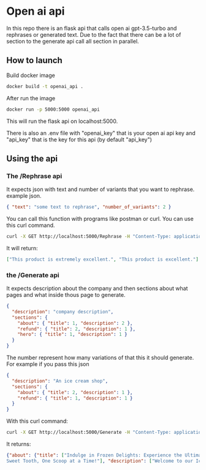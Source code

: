 # Open ai api

In this repo there is an flask api that calls open ai gpt-3.5-turbo and rephrases or generated text. Due to the fact that
there can be a lot of section to the generate api call all section in parallel.

## How to launch

Build docker image

```bash
docker build -t openai_api .
```

After run the image

```bash
docker run -p 5000:5000 openai_api
```

This will run the flask api on localhost:5000.

There is also an .env file with "openai_key" that is your open ai api key and "api_key" that is the key for this api (by default "api_key")

## Using the api

### The /Rephrase api

It expects json with text and number of variants that you want to rephrase. </br>
example json.

```json
{ "text": "some text to rephrase", "number_of_variants": 2 }
```

You can call this function with programs like postman or curl. You can use this curl command.

```bash
curl -X GET http://localhost:5000/Rephrase -H "Content-Type: application/json" -H "Authorization: Bearer api_key" --data "{\"text\": \"This product is very very good \", \"number_of_variants\":2}"
```

It will return:

```json
["This product is extremely excellent.", "This product is excellent."]
```

### the /Generate api

It expects description about the company and then sections about what pages and what inside thous page to generate.

```json
{
  "description": "company description",
  "sections": {
    "about": { "title": 1, "description": 2 },
    "refund": { "title": 2, "description": 1 },
    "hero": { "title": 1, "description": 1 }
  }
}
```

The number represent how many variations of that this it should generate. </br>
For example if you pass this json

```json
{
  "description": "An ice cream shop",
  "sections": {
    "about": { "title": 2, "description": 1 },
    "refund": { "title": 1, "description": 1 }
  }
}
```

With this curl command:

```bash
curl -X GET http://localhost:5000/Generate -H "Content-Type: application/json" -H "Authorization: Bearer api_key" --data "{\"description\": \"An ice cream shop \", \"sections\":{ \"about\": {\"title\":2, \"description\":1}, \"refund\":{\"title\":1, \"description\":1} } } "

```

It returns:

```json
{"about": {"title": ["Indulge in Frozen Delights: Experience the Ultimate Ice Cream Haven"], "description": ["Welcome to our extraordinary ice cream shop, where every scoop is a delightfully decadent experience. Indulge your senses in our handcrafted, artisanal ice creams that are made with love and care. Our luscious flavors range from classic favorites like creamy vanilla bean and rich chocolate, to tantalizing creations such as salted caramel swirl and refreshing berry blast. We source only the finest ingredients to ensure each bite is a burst of pure bliss. Whether you're celebrating a special occasion or simply satisfying your sweet tooth, our ice cream shop is the ultimate destination for pure frozen enchantment. Explore a world of sweet sensations with us today!"]}, "refund": {"title": ["Chill Out and Refund \u2013 Satisfying Your
Sweet Tooth, One Scoop at a Time!"], "description": ["Welcome to our Ice Cream Shop's refund page! We genuinely believe that our delicious ice cream will delight your taste buds, but we understand that sometimes mistakes happen or preferences change. If you are unsatisfied, don't worry, we've got you covered. Our refund policy ensures your satisfaction is our top priority. Whether you accidentally ordered the wrong flavor or simply changed your mind, we'll gladly assist you with a hassle-free refund. Our dedicated customer support team is here to make sure you leave with a smile on your face and a satisfied palate. Your happiness and enjoyment are what we strive for, and we can't wait to serve you again soon!"]}}
```
